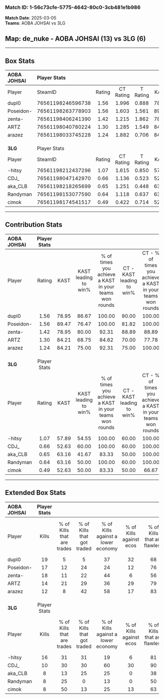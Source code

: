 ### Match ID: 1-56c73cfe-5775-4642-80c0-3cb481e1b986  
**Match Date**: 2025-03-05  
**Teams**: AOBA JOHSAI vs 3LG  

## **Map**: de_nuke - AOBA JOHSAI (13) vs 3LG (6)  
---  

## Box Stats  

| **AOBA JOHSAI** | Player Stats      |        |           |          |       |      |       |         |        |      |     |
| :- | :- | :-: | :-: | :-: | :-: | :-: | :-: | :-: | :-: | :-: | :-: |
| Player          | SteamID           | Rating | CT Rating | T Rating | KAST  | ADR  | Kills | Assists | Deaths | K/D  | HS% |
| dupl0           | 76561198246596738 |  1.56  |   1.996   |  0.888   | 78.95 | 77.7 |  19   |    1    |   7    | 2.71 | 21  |
| Poseidon-       | 76561198263778903 |  1.56  |   1.603   |  1.561   | 89.47 | 86.4 |  17   |    9    |   9    | 1.89 | 76  |
| zenta-          | 76561198406241390 |  1.42  |   1.215   |  1.862   | 78.95 | 97.1 |  18   |    4    |   13   | 1.38 | 61  |
| ARTZ            | 76561198040780224 |  1.30  |   1.285   |  1.549   | 84.21 | 81.8 |  14   |    6    |   11   | 1.27 | 28  |
| arazez          | 76561198033745228 |  1.24  |   1.882   |  0.706   | 84.21 | 90.3 |  12   |    7    |   11   | 1.09 | 58  |
|                 |                   |        |           |          |       |      |       |         |        |      |     |
|                 |                   |        |           |          |       |      |       |         |        |      |     |
|                 |                   |        |           |          |       |      |       |         |        |      |     |
| **3LG**         | Player Stats      |        |           |          |       |      |       |         |        |      |     |
| Player          | SteamID           | Rating | CT Rating | T Rating | KAST  | ADR  | Kills | Assists | Deaths | K/D  | HS% |
| -hitsy          | 76561198212437296 |  1.07  |   1.615   |  0.850   | 57.89 | 99.6 |  16   |    4    |   17   | 0.94 | 43  |
| CDJ_            | 76561198047142970 |  0.66  |   1.136   |  0.523   | 52.63 | 56.1 |  10   |    1    |   15   | 0.67 | 50  |
| aka_CLB         | 76561198218265699 |  0.65  |   1.251   |  0.448   | 63.16 | 51.8 |   8   |    3    |   15   | 0.53 | 75  |
| Randyman        | 76561198153077590 |  0.64  |   1.118   |  0.637   | 63.16 | 56.1 |   8   |    5    |   16   | 0.50 | 37  |
| cimok           | 76561198174541517 |  0.49  |   0.422   |  0.714   | 52.63 | 54.1 |   8   |    3    |   18   | 0.44 | 75  |
---  

## Contribution Stats  

| **AOBA JOHSAI** | Player Stats |       |                      |                                                        |                           |                                                             |                          |                                                            |
| :- | :-: | :-: | :-: | :-: | :-: | :-: | :-: | :-: |
| Player          |    Rating    | KAST  | KAST leading to win% | % of times you achieve a KAST in your teams won rounds | CT - KAST leading to win% | CT - % of times you achieve a KAST in your teams won rounds | T - KAST leading to win% | T - % of times you achieve a KAST in your teams won rounds |
| dupl0           |     1.56     | 78.95 |        86.67         |                         100.00                         |           90.00           |                           100.00                            |          80.00           |                           100.00                           |
| Poseidon-       |     1.56     | 89.47 |        76.47         |                         100.00                         |           81.82           |                           100.00                            |          66.67           |                           100.00                           |
| zenta-          |     1.42     | 78.95 |        80.00         |                         92.31                          |           88.89           |                            88.89                            |          66.67           |                           100.00                           |
| ARTZ            |     1.30     | 84.21 |        68.75         |                         84.62                          |           70.00           |                            77.78                            |          66.67           |                           100.00                           |
| arazez          |     1.24     | 84.21 |        75.00         |                         92.31                          |           75.00           |                           100.00                            |          75.00           |                           75.00                            |
|                 |              |       |                      |                                                        |                           |                                                             |                          |                                                            |
|                 |              |       |                      |                                                        |                           |                                                             |                          |                                                            |
|                 |              |       |                      |                                                        |                           |                                                             |                          |                                                            |
| **3LG**         | Player Stats |       |                      |                                                        |                           |                                                             |                          |                                                            |
| Player          |    Rating    | KAST  | KAST leading to win% | % of times you achieve a KAST in your teams won rounds | CT - KAST leading to win% | CT - % of times you achieve a KAST in your teams won rounds | T - KAST leading to win% | T - % of times you achieve a KAST in your teams won rounds |
| -hitsy          |     1.07     | 57.89 |        54.55         |                         100.00                         |           60.00           |                           100.00                            |          50.00           |                           100.00                           |
| CDJ_            |     0.66     | 52.63 |        60.00         |                         100.00                         |           60.00           |                           100.00                            |          60.00           |                           100.00                           |
| aka_CLB         |     0.65     | 63.16 |        41.67         |                         83.33                          |           50.00           |                           100.00                            |          33.33           |                           66.67                            |
| Randyman        |     0.64     | 63.16 |        50.00         |                         100.00                         |           60.00           |                           100.00                            |          42.86           |                           100.00                           |
| cimok           |     0.49     | 52.63 |        50.00         |                         83.33                          |           50.00           |                            66.67                            |          50.00           |                           100.00                           |
---  

## Extended Box Stats  

| **AOBA JOHSAI** | Player Stats |                            |                            |                                    |                         |                              |                                 |        |                             |                                     |                          |                               |                            |
| :- | :-: | :-: | :-: | :-: | :-: | :-: | :-: | :-: | :-: | :-: | :-: | :-: | :-: |
| Player          |    Kills     | % of Kills that are trades | % of Kills that got traded | % of Kills against a lower economy | % of Kills against ecos | % of Kills that are flawless | % of Kills that are close duels | Deaths | % of Deaths that get traded | % of Deaths against a lower economy | % of Deaths against ecos | % of Deaths that are flawless | % of Deaths that are close |
| dupl0           |      19      |             5              |             5              |                 37                 |           32            |              68              |               11                |   7    |             14              |                  0                  |            0             |              43               |             0              |
| Poseidon-       |      17      |             12             |             24             |                 24                 |           12            |              76              |                6                |   9    |             22              |                 11                  |            11            |              100              |             0              |
| zenta-          |      18      |             11             |             22             |                 44                 |            6            |              56              |                0                |   13   |              8              |                 15                  |            8             |              54               |             15             |
| ARTZ            |      14      |             21             |             29             |                 36                 |           29            |              79              |                7                |   11   |             27              |                  9                  |            0             |              82               |             9              |
| arazez          |      12      |             8              |             42             |                 58                 |           17            |              83              |                0                |   11   |             36              |                  9                  |            0             |              73               |             9              |
|                 |              |                            |                            |                                    |                         |                              |                                 |        |                             |                                     |                          |                               |                            |
|                 |              |                            |                            |                                    |                         |                              |                                 |        |                             |                                     |                          |                               |                            |
|                 |              |                            |                            |                                    |                         |                              |                                 |        |                             |                                     |                          |                               |                            |
| **3LG**         | Player Stats |                            |                            |                                    |                         |                              |                                 |        |                             |                                     |                          |                               |                            |
| Player          |    Kills     | % of Kills that are trades | % of Kills that got traded | % of Kills against a lower economy | % of Kills against ecos | % of Kills that are flawless | % of Kills that are close duels | Deaths | % of Deaths that get traded | % of Deaths against a lower economy | % of Deaths against ecos | % of Deaths that are flawless | % of Deaths that are close |
| -hitsy          |      16      |             31             |             31             |                 19                 |            6            |              81              |                6                |   17   |             12              |                 18                  |            6             |              59               |             6              |
| CDJ_            |      10      |             30             |             30             |                 60                 |           30            |              90              |                0                |   15   |             20              |                 13                  |            0             |              73               |             7              |
| aka_CLB         |      8       |             13             |             25             |                 25                 |            0            |              38              |               13                |   15   |             20              |                 20                  |            7             |              73               |             7              |
| Randyman        |      8       |             25             |             0              |                 13                 |            0            |              50              |               25                |   16   |             38              |                 13                  |            6             |              63               |             6              |
| cimok           |      8       |             50             |             13             |                 25                 |           13            |              63              |                0                |   18   |             22              |                 11                  |            6             |              78               |             0              |
